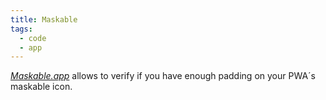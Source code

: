```yaml
---
title: Maskable
tags:
  - code
  - app
---
```

[<cite>Maskable.app</cite>](https://maskable.app) allows to verify if you have enough padding on your PWA´s maskable icon.
